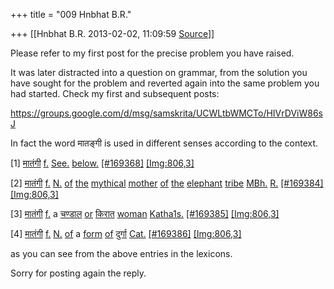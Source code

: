+++
title = "009 Hnbhat B.R."

+++
[[Hnbhat B.R.	2013-02-02, 11:09:59 [Source](https://groups.google.com/g/samskrita/c/UCWLtbWMCTo)]]



Please refer to my first post for the precise problem you have raised.

  

It was later distracted into a question on grammar, from the solution you have sought for the problem and reverted again into the same problem you had started. Check my first and subsequent posts:

  

<https://groups.google.com/d/msg/samskrita/UCWLtbWMCTo/HIVrDViW86sJ>  

  

In fact the word मातङ्गी is used in different senses according to the context.

  

\[1\] [मातंगी](http:///search/sanskrit/bWFhdGFNZ0k1) [f.](http:///search/english/Zi41) [See.](http:///search/english/U2VlLg2) [below.](http:///search/english/YmVsb3cu0) [\[#169368\]](http:///index/169368) [\[Img:806,3\]](http://www.ibiblio.org/sripedia/ebooks/mw/0800/mw__0839.html)

\[2\] [मातंगी](http:///search/sanskrit/bWFhdGFNZ0k1) [f.](http:///search/english/Zi41) [N.](http:///search/english/Ti41) [of](http:///search/english/b2Y1) [the](http:///search/english/dGhl0) [mythical](http:///search/english/bXl0aGljYWw1) [mother](http:///search/english/bW90aGVy0) [of](http:///search/english/b2Y1) [the](http:///search/english/dGhl0) [elephant](http:///search/english/ZWxlcGhhbnQ1) [tribe](http:///search/english/dHJpYmU1) [MBh.](http:///search/english/TUJoLg2) [R.](http:///search/english/Ui41) [\[#169384\]](http:///index/169384) [\[Img:806,3\]](http://www.ibiblio.org/sripedia/ebooks/mw/0800/mw__0839.html)

\[3\] [मातंगी](http:///search/sanskrit/bWFhdGFNZ0k1) [f.](http:///search/english/Zi41) a [चण्डाल](http:///search/sanskrit/Y2hhTkRhYWxh0) [or](http:///search/english/b3I1) [किरात](http:///search/sanskrit/a2lyYWF0YQ2) [woman](http:///search/english/d29tYW41) [Katha1s.](http:///search/english/S2F0aGExcy41) [\[#169385\]](http:///index/169385) [\[Img:806,3\]](http://www.ibiblio.org/sripedia/ebooks/mw/0800/mw__0839.html)

\[4\] [मातंगी](http:///search/sanskrit/bWFhdGFNZ0k1) [f.](http:///search/english/Zi41) [N.](http:///search/english/Ti41) [of](http:///search/english/b2Y1) a [form](http:///search/english/Zm9ybQ2) [of](http:///search/english/b2Y1) [दुर्गा](http:///search/sanskrit/ZHVyZ2Fh0) [Cat.](http:///search/english/Q2F0Lg2) [\[#169386\]](http:///index/169386) [\[Img:806,3\]](http://www.ibiblio.org/sripedia/ebooks/mw/0800/mw__0839.html)

  

as you can see from the above entries in the lexicons.

Sorry for posting again the reply.

  

